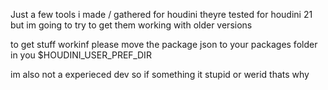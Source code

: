 Just a few tools i made / gathered for houdini
theyre tested for houdini 21 but im going to try to get them working with older versions

to get stuff workinf please move the package json to your packages folder in you $HOUDINI_USER_PREF_DIR

im also not a experieced dev so if something it stupid or werid thats why
